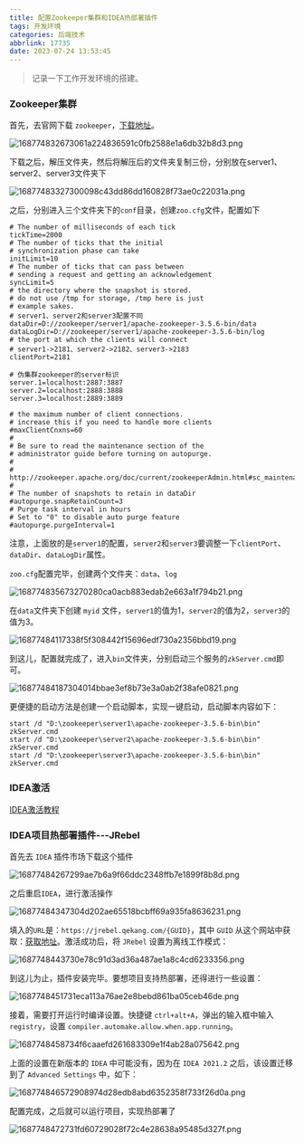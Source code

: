 ```yaml
---
title: 配置Zookeeper集群和IDEA热部署插件
tags: 开发环境
categories: 后端技术
abbrlink: 17735
date: 2023-07-24 13:53:45
---
```

> 记录一下工作开发环境的搭建。

<!--more-->

### Zookeeper集群

首先，去官网下载 `zookeeper`，[下载地址](https://zookeeper.apache.org/releases.html#download)。

![168774832673061a224836591c0fb2588e1a6db32b8d3.png](https://fastly.jsdelivr.net/gh/JokerByrant/Images@main/blog/168774832673061a224836591c0fb2588e1a6db32b8d3.png)

下载之后，解压文件夹，然后将解压后的文件夹复制三份，分别放在server1、server2、server3文件夹下

![16877483327300098c43dd86dd160828f73ae0c22031a.png](https://fastly.jsdelivr.net/gh/JokerByrant/Images@main/blog/16877483327300098c43dd86dd160828f73ae0c22031a.png)

之后，分别进入三个文件夹下的`conf`目录，创建`zoo.cfg`文件，配置如下

```properties
# The number of milliseconds of each tick
tickTime=2000
# The number of ticks that the initial 
# synchronization phase can take
initLimit=10
# The number of ticks that can pass between 
# sending a request and getting an acknowledgement
syncLimit=5
# the directory where the snapshot is stored.
# do not use /tmp for storage, /tmp here is just 
# example sakes.
# server1、server2和server3配置不同
dataDir=D://zookeeper/server1/apache-zookeeper-3.5.6-bin/data
dataLogDir=D://zookeeper/server1/apache-zookeeper-3.5.6-bin/log
# the port at which the clients will connect
# server1->2181、server2->2182、server3->2183
clientPort=2181

# 伪集群zookeeper的server标识
server.1=localhost:2887:3887
server.2=localhost:2888:3888
server.3=localhost:2889:3889

# the maximum number of client connections.
# increase this if you need to handle more clients
#maxClientCnxns=60
#
# Be sure to read the maintenance section of the 
# administrator guide before turning on autopurge.
#
# http://zookeeper.apache.org/doc/current/zookeeperAdmin.html#sc_maintenance
#
# The number of snapshots to retain in dataDir
#autopurge.snapRetainCount=3
# Purge task interval in hours
# Set to "0" to disable auto purge feature
#autopurge.purgeInterval=1
```

注意，上面放的是`server1`的配置，`server2`和`server3`要调整一下`clientPort`、`dataDir`、`dataLogDir`属性。

`zoo.cfg`配置完毕，创建两个文件夹：`data`、`log`

![168774835673270280ca0acb883edab2e663a1f794b21.png](https://fastly.jsdelivr.net/gh/JokerByrant/Images@main/blog/168774835673270280ca0acb883edab2e663a1f794b21.png)

在`data`文件夹下创建 `myid` 文件，`server1`的值为1，`server2`的值为2，`server3`的值为3。

![16877484117338f5f308442f15696edf730a2356bbd19.png](https://fastly.jsdelivr.net/gh/JokerByrant/Images@main/blog/16877484117338f5f308442f15696edf730a2356bbd19.png)

到这儿，配置就完成了，进入`bin`文件夹，分别启动三个服务的`zkServer.cmd`即可。

![16877484187304014bbae3ef8b73e3a0ab2f38afe0821.png](https://fastly.jsdelivr.net/gh/JokerByrant/Images@main/blog/16877484187304014bbae3ef8b73e3a0ab2f38afe0821.png)

更便捷的启动方法是创建一个启动脚本，实现一键启动，启动脚本内容如下：

```batchfile
start /d "D:\zookeeper\server1\apache-zookeeper-3.5.6-bin\bin" zkServer.cmd
start /d "D:\zookeeper\server2\apache-zookeeper-3.5.6-bin\bin" zkServer.cmd
start /d "D:\zookeeper\server3\apache-zookeeper-3.5.6-bin\bin" zkServer.cmd
```

### IDEA激活

[IDEA激活教程](https://tech.souyunku.com/?p=18473)

### IDEA项目热部署插件---JRebel

首先去 `IDEA` 插件市场下载这个插件

![16877484267299ae7b6a9f66ddc2348ffb7e1899f8b8d.png](https://fastly.jsdelivr.net/gh/JokerByrant/Images@main/blog/16877484267299ae7b6a9f66ddc2348ffb7e1899f8b8d.png)

之后重启`IDEA`，进行激活操作

![16877484347304d202ae65518bcbff69a935fa8636231.png](https://fastly.jsdelivr.net/gh/JokerByrant/Images@main/blog/16877484347304d202ae65518bcbff69a935fa8636231.png)

填入的`URL`是：`https://jrebel.qekang.com/{GUID}`，其中 `GUID` 从这个网站中获取：[获取地址](https://www.guidgen.com/)。激活成功后，将 `JRebel` 设置为离线工作模式：

![1687748443730e78c91d3ad36a487ae1a8c4cd6233356.png](https://fastly.jsdelivr.net/gh/JokerByrant/Images@main/blog/1687748443730e78c91d3ad36a487ae1a8c4cd6233356.png)

到这儿为止，插件安装完毕。要想项目支持热部署，还得进行一些设置：

![1687748451731eca113a76ae2e8bebd861ba05ceb46de.png](https://fastly.jsdelivr.net/gh/JokerByrant/Images@main/blog/1687748451731eca113a76ae2e8bebd861ba05ceb46de.png)

接着，需要打开运行时编译设置。快捷键 `ctrl+alt+A`，弹出的输入框中输入 `registry`，设置 `compiler.automake.allow.when.app.running`。

![1687748458734f6caaefd261683309e1f4ab28a075642.png](https://fastly.jsdelivr.net/gh/JokerByrant/Images@main/blog/1687748458734f6caaefd261683309e1f4ab28a075642.png)

上面的设置在新版本的 `IDEA` 中可能没有，因为在 `IDEA 2021.2` 之后，该设置迁移到了 `Advanced Settings` 中，如下：

![168774846572908974d28edb8abd6352358f733f26d0a.png](https://fastly.jsdelivr.net/gh/JokerByrant/Images@main/blog/168774846572908974d28edb8abd6352358f733f26d0a.png)

配置完成，之后就可以运行项目，实现热部署了

![1687748472731fd60729028f72c4e28638a95485d327f.png](https://fastly.jsdelivr.net/gh/JokerByrant/Images@main/blog/1687748472731fd60729028f72c4e28638a95485d327f.png)
